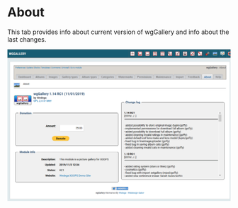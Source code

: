 # About

This tab provides info about current version of wgGallery and info about the last changes.

![](../../.gitbook/assets/about.png)

